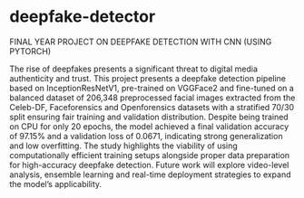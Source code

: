 # deepfake-detector
FINAL YEAR PROJECT ON DEEPFAKE DETECTION WITH CNN (USING PYTORCH)

The rise of deepfakes presents a significant threat to digital media authenticity
and trust. This project presents a deepfake detection pipeline based on
InceptionResNetV1, pre-trained on VGGFace2 and fine-tuned on a balanced
dataset of 206,348 preprocessed facial images extracted from the Celeb-DF, Faceforensics and Openforensics datasets with a stratified 70/30 split ensuring
fair training and validation distribution. Despite being trained on CPU for only
20 epochs, the model achieved a final validation accuracy of 97.15% and a
validation loss of 0.0671, indicating strong generalization and low overfitting. The study highlights the viability of using computationally efficient training
setups alongside proper data preparation for high-accuracy deepfake detection. Future work will explore video-level analysis, ensemble learning and real-time
deployment strategies to expand the model’s applicability.

